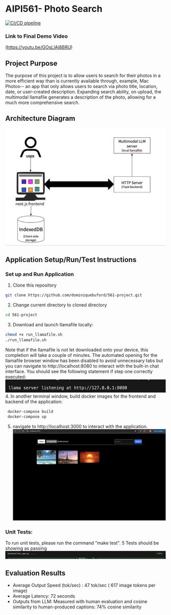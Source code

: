 # AIPI561- Photo Search
[![CI/CD pipeline](https://github.com/dominiquebuford/561-project/actions/workflows/cicd.yaml/badge.svg)](https://github.com/dominiquebuford/561-project/actions/workflows/cicd.yaml)

### Link to Final Demo Video
(https://youtu.be/GOsLIAj8BRU)

## Project Purpose
The purpose of this project is to allow users to search for their photos in a more efficient way than is currently available through, example, Mac Photos-- an app that only allows users to search via photo title, location, date, or user-created description. Expanding search ability, on upload, the multimodal llamafile generates a description of the photo, allowing for a much more comprehensive search. 

## Architecture Diagram
![Architecture Diagram](ReadMeImages/architecture.png)

## Application Setup/Run/Test Instructions
### Set up and Run Application
1. Clone this repository
```sh
git clone https://github.com/dominiquebuford/561-project.git
```
2. Change current directory to cloned directory
```sh
cd 561-project
```
3. Download and launch llamafile locally: 
```sh 
chmod +x run_llamafile.sh
./run_llamafile.sh 
```
 Note that if the llamafile is not let downloaded onto your device, this completion will take a couple of minutes. The automated opening for the llamafile browser window has been disabled to avoid unnecessary tabs but you can navigate to http://localhost:8080 to interact with the built-in chat interface.
You should see the following statement if step one correctly executed: ![Step 1](ReadMeImages/step1.png)
4. In another terminal window, build docker images for the frontend and backend of the application:
```sh
 docker-compose build 
 docker-compose up
 ```
5. navigate to http://localhost:3000 to interact with the application. ![Application UI](ReadMeImages/step3.png)

### Unit Tests:
To run unit tests, please run the command "make test". 5 Tests should be showing as passing
![Testing Results](ReadMeImages/test1.png)

## Evaluation Results
- Average Output Speed (tok/sec) : 47 tok/sec ( 617 image tokens per image)
- Average Latency: 72 seconds
- Outputs from LLM: Measured with human evaluation and cosine similarity to human-produced captions: 74% cosine similarity
